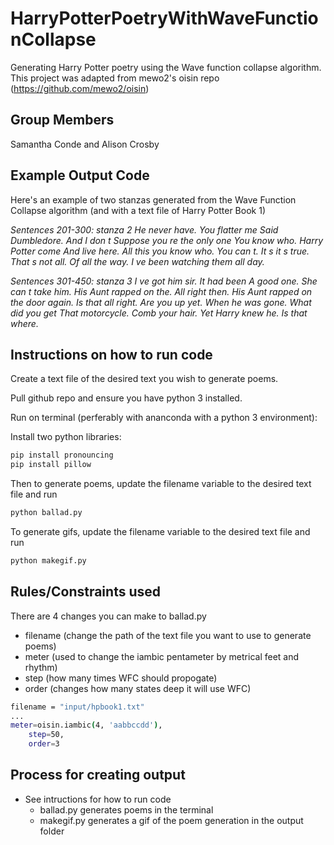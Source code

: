 # HarryPotterPoetryWithWaveFunctionCollapse
Generating Harry Potter poetry using the Wave function collapse algorithm. This project was adapted from mewo2's oisin repo (https://github.com/mewo2/oisin)


## Group Members
Samantha Conde and Alison Crosby

## Example Output Code
Here's an example of two stanzas generated from the Wave Function Collapse algorithm (and with a text file of Harry Potter Book 1)

*Sentences 201-300: stanza 2
He never have. You flatter me
Said Dumbledore. And I don t
Suppose you re the only one
You know who. Harry Potter come
And live here. All this you know who.
You can t. It s it s true.
That s not all. Of all the way.
I ve been watching them all day.*

*Sentences 301-450: stanza 3
I ve got him sir. It had been
A good one. She can t take him.
His Aunt rapped on the. All right then.
His Aunt rapped on the door again.
Is that all right. Are you up yet.
When he was gone. What did you get
That motorcycle. Comb your hair.
Yet Harry knew he. Is that where.*

## Instructions on how to run code
Create a text file of the desired text you wish to generate poems.

Pull github repo and ensure you have python 3 installed.

Run on terminal (perferably with ananconda with a python 3 environment):

Install two python libraries: 
```sh
pip install pronouncing
pip install pillow
```

Then to generate poems, update the filename variable to the desired text file and run
```sh
python ballad.py
```

To generate gifs, update the filename variable to the desired text file and run
```sh
python makegif.py
```


## Rules/Constraints used
There are 4 changes you can make to ballad.py
- filename (change the path of the text file you want to use to generate poems)
- meter (used to change the iambic pentameter by metrical feet and rhythm)
- step (how many times WFC should propogate)
- order (changes how many states deep it will use WFC)

```sh
filename = "input/hpbook1.txt"
...
meter=oisin.iambic(4, 'aabbccdd'),
    step=50,
    order=3
```

## Process for creating output
- See intructions for how to run code
	- ballad.py generates poems in the terminal
	- makegif.py generates a gif of the poem generation in the output folder


